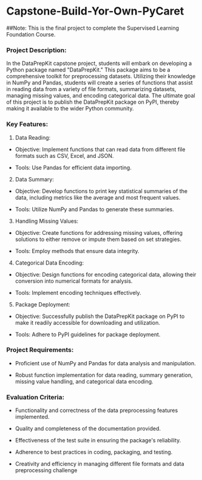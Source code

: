 # Capstone-Build-Yor-Own-PyCaret

##Note: This is the final project to complete the Supervised Learning Foundation Course.

### Project Description:

In the DataPrepKit capstone project, students will embark on developing a Python package named "DataPrepKit." This package aims to be a comprehensive toolkit for preprocessing datasets. Utilizing their knowledge in NumPy and Pandas, students will create a series of functions that assist in reading data from a variety of file formats, summarizing datasets, managing missing values, and encoding categorical data. The ultimate goal of this project is to publish the DataPrepKit package on PyPI, thereby making it available to the wider Python community.

### Key Features:

1. Data Reading:

- Objective: Implement functions that can read data from different file formats such as CSV, Excel, and JSON.

- Tools: Use Pandas for efficient data importing.

2. Data Summary:

- Objective: Develop functions to print key statistical summaries of the data, including metrics like the average and most frequent values.

- Tools: Utilize NumPy and Pandas to generate these summaries.

3. Handling Missing Values:

- Objective: Create functions for addressing missing values, offering solutions to either remove or impute them based on set strategies.

- Tools: Employ methods that ensure data integrity.

4. Categorical Data Encoding:

- Objective: Design functions for encoding categorical data, allowing their conversion into numerical formats for analysis.

- Tools: Implement encoding techniques effectively.

5. Package Deployment:

- Objective: Successfully publish the DataPrepKit package on PyPI to make it readily accessible for downloading and utilization.

- Tools: Adhere to PyPI guidelines for package deployment.

### Project Requirements:

- Proficient use of NumPy and Pandas for data analysis and manipulation.

- Robust function implementation for data reading, summary generation, missing value handling, and categorical data encoding.

### Evaluation Criteria:

- Functionality and correctness of the data preprocessing features 
  implemented.

- Quality and completeness of the documentation provided.

- Effectiveness of the test suite in ensuring the package's reliability.

- Adherence to best practices in coding, packaging, and testing.

- Creativity and efficiency in managing different file formats and data preprocessing challenge
